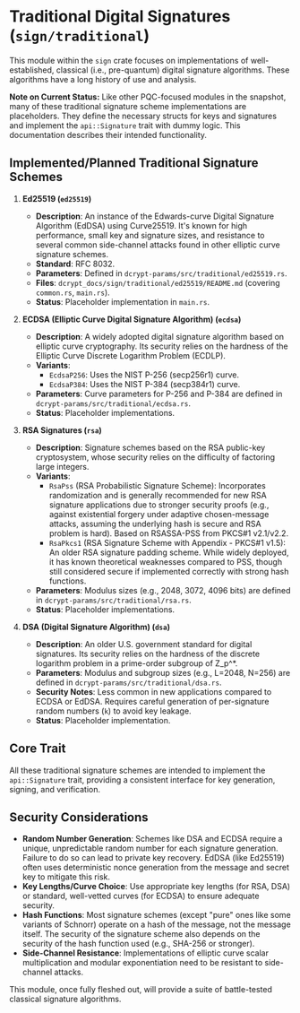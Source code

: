 # Traditional Digital Signatures (`sign/traditional`)

This module within the `sign` crate focuses on implementations of well-established, classical (i.e., pre-quantum) digital signature algorithms. These algorithms have a long history of use and analysis.

**Note on Current Status:** Like other PQC-focused modules in the snapshot, many of these traditional signature scheme implementations are placeholders. They define the necessary structs for keys and signatures and implement the `api::Signature` trait with dummy logic. This documentation describes their intended functionality.

## Implemented/Planned Traditional Signature Schemes

1.  **Ed25519 (`ed25519`)**
    *   **Description**: An instance of the Edwards-curve Digital Signature Algorithm (EdDSA) using Curve25519. It's known for high performance, small key and signature sizes, and resistance to several common side-channel attacks found in other elliptic curve signature schemes.
    *   **Standard**: RFC 8032.
    *   **Parameters**: Defined in `dcrypt-params/src/traditional/ed25519.rs`.
    *   **Files**: `dcrypt_docs/sign/traditional/ed25519/README.md` (covering `common.rs`, `main.rs`).
    *   **Status**: Placeholder implementation in `main.rs`.

2.  **ECDSA (Elliptic Curve Digital Signature Algorithm) (`ecdsa`)**
    *   **Description**: A widely adopted digital signature algorithm based on elliptic curve cryptography. Its security relies on the hardness of the Elliptic Curve Discrete Logarithm Problem (ECDLP).
    *   **Variants**:
        *   `EcdsaP256`: Uses the NIST P-256 (secp256r1) curve.
        *   `EcdsaP384`: Uses the NIST P-384 (secp384r1) curve.
    *   **Parameters**: Curve parameters for P-256 and P-384 are defined in `dcrypt-params/src/traditional/ecdsa.rs`.
    *   **Status**: Placeholder implementations.

3.  **RSA Signatures (`rsa`)**
    *   **Description**: Signature schemes based on the RSA public-key cryptosystem, whose security relies on the difficulty of factoring large integers.
    *   **Variants**:
        *   `RsaPss` (RSA Probabilistic Signature Scheme): Incorporates randomization and is generally recommended for new RSA signature applications due to stronger security proofs (e.g., against existential forgery under adaptive chosen-message attacks, assuming the underlying hash is secure and RSA problem is hard). Based on RSASSA-PSS from PKCS#1 v2.1/v2.2.
        *   `RsaPkcs1` (RSA Signature Scheme with Appendix - PKCS#1 v1.5): An older RSA signature padding scheme. While widely deployed, it has known theoretical weaknesses compared to PSS, though still considered secure if implemented correctly with strong hash functions.
    *   **Parameters**: Modulus sizes (e.g., 2048, 3072, 4096 bits) are defined in `dcrypt-params/src/traditional/rsa.rs`.
    *   **Status**: Placeholder implementations.

4.  **DSA (Digital Signature Algorithm) (`dsa`)**
    *   **Description**: An older U.S. government standard for digital signatures. Its security relies on the hardness of the discrete logarithm problem in a prime-order subgroup of Z_p^*.
    *   **Parameters**: Modulus and subgroup sizes (e.g., L=2048, N=256) are defined in `dcrypt-params/src/traditional/dsa.rs`.
    *   **Security Notes**: Less common in new applications compared to ECDSA or EdDSA. Requires careful generation of per-signature random numbers (`k`) to avoid key leakage.
    *   **Status**: Placeholder implementation.

## Core Trait

All these traditional signature schemes are intended to implement the `api::Signature` trait, providing a consistent interface for key generation, signing, and verification.

## Security Considerations

-   **Random Number Generation**: Schemes like DSA and ECDSA require a unique, unpredictable random number for each signature generation. Failure to do so can lead to private key recovery. EdDSA (like Ed25519) often uses deterministic nonce generation from the message and secret key to mitigate this risk.
-   **Key Lengths/Curve Choice**: Use appropriate key lengths (for RSA, DSA) or standard, well-vetted curves (for ECDSA) to ensure adequate security.
-   **Hash Functions**: Most signature schemes (except "pure" ones like some variants of Schnorr) operate on a hash of the message, not the message itself. The security of the signature scheme also depends on the security of the hash function used (e.g., SHA-256 or stronger).
-   **Side-Channel Resistance**: Implementations of elliptic curve scalar multiplication and modular exponentiation need to be resistant to side-channel attacks.

This module, once fully fleshed out, will provide a suite of battle-tested classical signature algorithms.